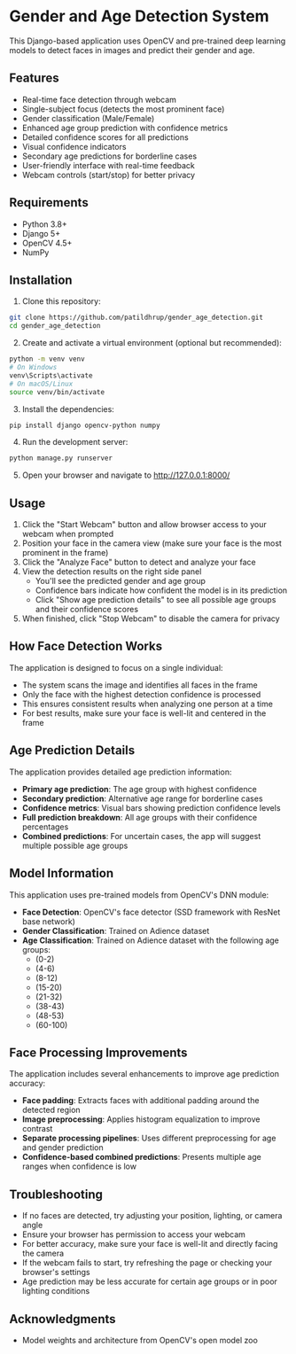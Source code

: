# Gender and Age Detection System

This Django-based application uses OpenCV and pre-trained deep learning models to detect faces in images and predict their gender and age.

## Features

- Real-time face detection through webcam
- Single-subject focus (detects the most prominent face)
- Gender classification (Male/Female)
- Enhanced age group prediction with confidence metrics
- Detailed confidence scores for all predictions
- Visual confidence indicators
- Secondary age predictions for borderline cases
- User-friendly interface with real-time feedback
- Webcam controls (start/stop) for better privacy

## Requirements

- Python 3.8+
- Django 5+
- OpenCV 4.5+
- NumPy

## Installation

1. Clone this repository:
```bash
git clone https://github.com/patildhrup/gender_age_detection.git
cd gender_age_detection
```

2. Create and activate a virtual environment (optional but recommended):
```bash
python -m venv venv
# On Windows
venv\Scripts\activate
# On macOS/Linux
source venv/bin/activate
```

3. Install the dependencies:
```bash
pip install django opencv-python numpy
```

4. Run the development server:
```bash
python manage.py runserver
```

5. Open your browser and navigate to http://127.0.0.1:8000/

## Usage

1. Click the "Start Webcam" button and allow browser access to your webcam when prompted
2. Position your face in the camera view (make sure your face is the most prominent in the frame)
3. Click the "Analyze Face" button to detect and analyze your face
4. View the detection results on the right side panel
   - You'll see the predicted gender and age group
   - Confidence bars indicate how confident the model is in its prediction
   - Click "Show age prediction details" to see all possible age groups and their confidence scores
5. When finished, click "Stop Webcam" to disable the camera for privacy

## How Face Detection Works

The application is designed to focus on a single individual:

- The system scans the image and identifies all faces in the frame
- Only the face with the highest detection confidence is processed
- This ensures consistent results when analyzing one person at a time
- For best results, make sure your face is well-lit and centered in the frame

## Age Prediction Details

The application provides detailed age prediction information:

- **Primary age prediction**: The age group with highest confidence
- **Secondary prediction**: Alternative age range for borderline cases
- **Confidence metrics**: Visual bars showing prediction confidence levels
- **Full prediction breakdown**: All age groups with their confidence percentages
- **Combined predictions**: For uncertain cases, the app will suggest multiple possible age groups

## Model Information

This application uses pre-trained models from OpenCV's DNN module:

- **Face Detection**: OpenCV's face detector (SSD framework with ResNet base network)
- **Gender Classification**: Trained on Adience dataset
- **Age Classification**: Trained on Adience dataset with the following age groups:
  - (0-2)
  - (4-6)
  - (8-12)
  - (15-20)
  - (21-32)
  - (38-43)
  - (48-53)
  - (60-100)

## Face Processing Improvements

The application includes several enhancements to improve age prediction accuracy:

- **Face padding**: Extracts faces with additional padding around the detected region
- **Image preprocessing**: Applies histogram equalization to improve contrast
- **Separate processing pipelines**: Uses different preprocessing for age and gender prediction
- **Confidence-based combined predictions**: Presents multiple age ranges when confidence is low

## Troubleshooting

- If no faces are detected, try adjusting your position, lighting, or camera angle
- Ensure your browser has permission to access your webcam
- For better accuracy, make sure your face is well-lit and directly facing the camera
- If the webcam fails to start, try refreshing the page or checking your browser's settings
- Age prediction may be less accurate for certain age groups or in poor lighting conditions


## Acknowledgments

- Model weights and architecture from OpenCV's open model zoo 